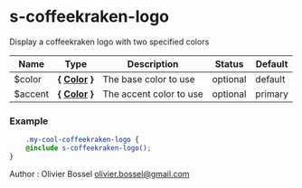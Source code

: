 # s-coffeekraken-logo

Display a coffeekraken logo with two specified colors


Name  |  Type  |  Description  |  Status  |  Default
------------  |  ------------  |  ------------  |  ------------  |  ------------
$color  |  **{ [Color](http://www.sass-lang.com/documentation/file.SASS_REFERENCE.html#colors) }**  |  The base color to use  |  optional  |  default
$accent  |  **{ [Color](http://www.sass-lang.com/documentation/file.SASS_REFERENCE.html#colors) }**  |  The accent color to use  |  optional  |  primary

### Example
```scss
	.my-cool-coffeekraken-logo {
	@include s-coffeekraken-logo();
}
```
Author : Olivier Bossel <olivier.bossel@gmail.com>
